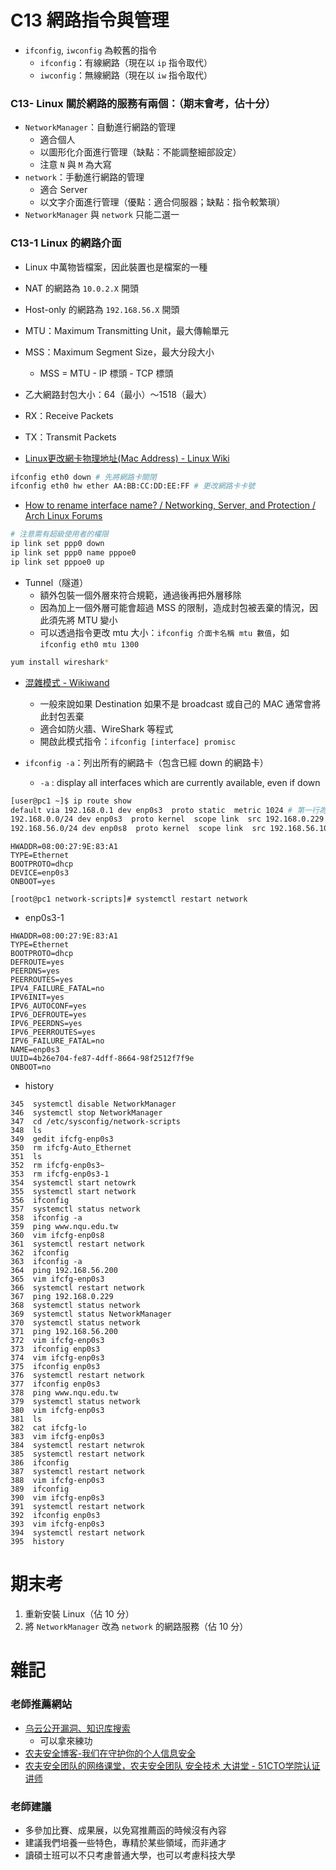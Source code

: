 # C13 網路指令與管理
* `ifconfig`, `iwconfig` 為較舊的指令
    * `ifconfig`：有線網路（現在以 `ip` 指令取代）
    * `iwconfig`：無線網路（現在以 `iw` 指令取代）

### C13- Linux 關於網路的服務有兩個：（期末會考，佔十分）
* `NetworkManager`：自動進行網路的管理
    * 適合個人
    * 以圖形化介面進行管理（缺點：不能調整細部設定）
    * 注意 `N` 與 `M` 為大寫
* `network`：手動進行網路的管理
    * 適合 Server
    * 以文字介面進行管理（優點：適合伺服器；缺點：指令較繁瑣）
* `NetworkManager` 與 `network` 只能二選一

### C13-1 Linux 的網路介面
* Linux 中萬物皆檔案，因此裝置也是檔案的一種
* NAT 的網路為 `10.0.2.X` 開頭
* Host-only 的網路為 `192.168.56.X` 開頭
* MTU：Maximum Transmitting Unit，最大傳輸單元
* MSS：Maximum Segment Size，最大分段大小
    * MSS = MTU - IP 標頭 - TCP 標頭
* 乙大網路封包大小：64（最小）～1518（最大）
* RX：Receive Packets
* TX：Transmit Packets

* [Linux更改網卡物理地址(Mac Address) - Linux Wiki](http://linux-wiki.cn/wiki/zh-tw/Linux%E6%9B%B4%E6%94%B9%E7%BD%91%E5%8D%A1%E7%89%A9%E7%90%86%E5%9C%B0%E5%9D%80(Mac_Address))
```bash
ifconfig eth0 down # 先將網路卡關閉
ifconfig eth0 hw ether AA:BB:CC:DD:EE:FF # 更改網路卡卡號
```

* [How to rename interface name? / Networking, Server, and Protection / Arch Linux Forums](https://bbs.archlinux.org/viewtopic.php?id=109057)
```bash
# 注意需有超級使用者的權限
ip link set ppp0 down
ip link set ppp0 name pppoe0
ip link set pppoe0 up
```

* Tunnel（隧道）
    * 額外包裝一個外層來符合規範，通過後再把外層移除
    * 因為加上一個外層可能會超過 MSS 的限制，造成封包被丟棄的情況，因此須先將 MTU 變小
    * 可以透過指令更改 mtu 大小：`ifconfig 介面卡名稱 mtu 數值`，如 `ifconfig eth0 mtu 1300`

```bash
yum install wireshark*
```

* [混雜模式 - Wikiwand](https://www.wikiwand.com/zh-tw/%E6%B7%B7%E6%9D%82%E6%A8%A1%E5%BC%8F)
    * 一般來說如果 Destination 如果不是 broadcast 或自己的 MAC 通常會將此封包丟棄
    * 適合如防火牆、WireShark 等程式
    * 開啟此模式指令：`ifconfig [interface] promisc`

* `ifconfig -a`：列出所有的網路卡（包含已經 down 的網路卡）
    * `-a` : display  all  interfaces  which are currently available, even if down

```bash
[user@pc1 ~]$ ip route show
default via 192.168.0.1 dev enp0s3  proto static  metric 1024 # 第一行為內定路由
192.168.0.0/24 dev enp0s3  proto kernel  scope link  src 192.168.0.229 
192.168.56.0/24 dev enp0s8  proto kernel  scope link  src 192.168.56.101
```

```
HWADDR=08:00:27:9E:83:A1
TYPE=Ethernet
BOOTPROTO=dhcp
DEVICE=enp0s3
ONBOOT=yes

[root@pc1 network-scripts]# systemctl restart network
```

* enp0s3-1
```
HWADDR=08:00:27:9E:83:A1
TYPE=Ethernet
BOOTPROTO=dhcp
DEFROUTE=yes
PEERDNS=yes
PEERROUTES=yes
IPV4_FAILURE_FATAL=no
IPV6INIT=yes
IPV6_AUTOCONF=yes
IPV6_DEFROUTE=yes
IPV6_PEERDNS=yes
IPV6_PEERROUTES=yes
IPV6_FAILURE_FATAL=no
NAME=enp0s3
UUID=4b26e704-fe87-4dff-8664-98f2512f7f9e
ONBOOT=no
```


* history
```
345  systemctl disable NetworkManager
346  systemctl stop NetworkManager
347  cd /etc/sysconfig/network-scripts
348  ls
349  gedit ifcfg-enp0s3
350  rm ifcfg-Auto_Ethernet 
351  ls
352  rm ifcfg-enp0s3~
353  rm ifcfg-enp0s3-1
354  systemctl start netowrk
355  systemctl start network
356  ifconfig
357  systemctl status network
358  ifconfig -a
359  ping www.nqu.edu.tw
360  vim ifcfg-enp0s8
361  systemctl restart network
362  ifconfig
363  ifconfig -a
364  ping 192.168.56.200
365  vim ifcfg-enp0s3
366  systemctl restart network
367  ping 192.168.0.229
368  systemctl status network
369  systemctl status NetworkManager
370  systemctl status network
371  ping 192.168.56.200
372  vim ifcfg-enp0s3
373  ifconfig enp0s3
374  vim ifcfg-enp0s3
375  ifconfig enp0s3
376  systemctl restart network
377  ifconfig enp0s3
378  ping www.nqu.edu.tw
379  systemctl status network
380  vim ifcfg-enp0s3
381  ls
382  cat ifcfg-lo
383  vim ifcfg-enp0s3
384  systemctl restart netwrok
385  systemctl restart network
386  ifconfig
387  systemctl restart network
388  vim ifcfg-enp0s3
389  ifconfig
390  vim ifcfg-enp0s3
391  systemctl restart network
392  ifconfig enp0s3
393  vim ifcfg-enp0s3
394  systemctl restart network
395  history
```

# 期末考
1. 重新安裝 Linux（佔 10 分）
2. 將 `NetworkManager` 改為 `network` 的網路服務（佔 10 分）

# 雜記
### 老師推薦網站
* [乌云公开漏洞、知识库搜索](https://wooyun.jozxing.cc/)
    * 可以拿來練功
* [农夫安全博客-我们在守护你的个人信息安全](http://www.farmsec.cn/)
* [农夫安全团队的网络课堂，农夫安全团队 安全技术 大讲堂 - 51CTO学院认证讲师](http://edu.51cto.com/lecturer/12576913.html)

### 老師建議
* 多參加比賽、成果展，以免寫推薦函的時候沒有內容
* 建議我們培養一些特色，專精於某些領域，而非通才
* 讀碩士班可以不只考慮普通大學，也可以考慮科技大學